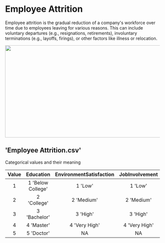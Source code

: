 Employee Attrition
===================

Employee attrition is the gradual reduction of a company's workforce over time due to employees leaving for various reasons. This can include voluntary departures (e.g., resignations, retirements), involuntary terminations (e.g., layoffs, firings), or other factors like illness or relocation.


<p align="center">
<img src="https://github.com/user-attachments/assets/ea671c2c-6e91-4dfa-8cad-81ab5cacf10a" width="600" height="300"/>
</p>

## 'Employee Attrition.csv'
Categorical values and their meaning

| Value | Education | EnvironmentSatisfaction | JobInvolvement | JobSatisfaction | PerformanceRating | RelationshipSatisfaction | WorkLifeBalance |
| :-------------: | :-------------: | :-------------: | :-------------: | :-------------: | :-------------: | :-------------: | :-------------: | 
| 1 | 1 'Below College'    | 1 'Low' | 1 'Low' | 1 'Low' | 1 'Low' | 1 'Low' | 1 'Bad' |
| 2 | 2 'College'  | 2 'Medium' | 2 'Medium' | 2 'Medium' | 2 'Good' | 2 'Medium' | 2 'Good' |
| 3 | 3 'Bachelor' | 3 'High' | 3 'High' | 3 'High' | 3 'Excellent' | 3 'High' | 3 'Better' |
| 4 | 4 'Master' | 4 'Very High' | 4 'Very High' | 4 'Very High' | 4 'Outstanding' | 4 'Very High' | 4 'Best' |
|5 | 5 'Doctor' | NA | NA | NA | NA | NA | NA | 
